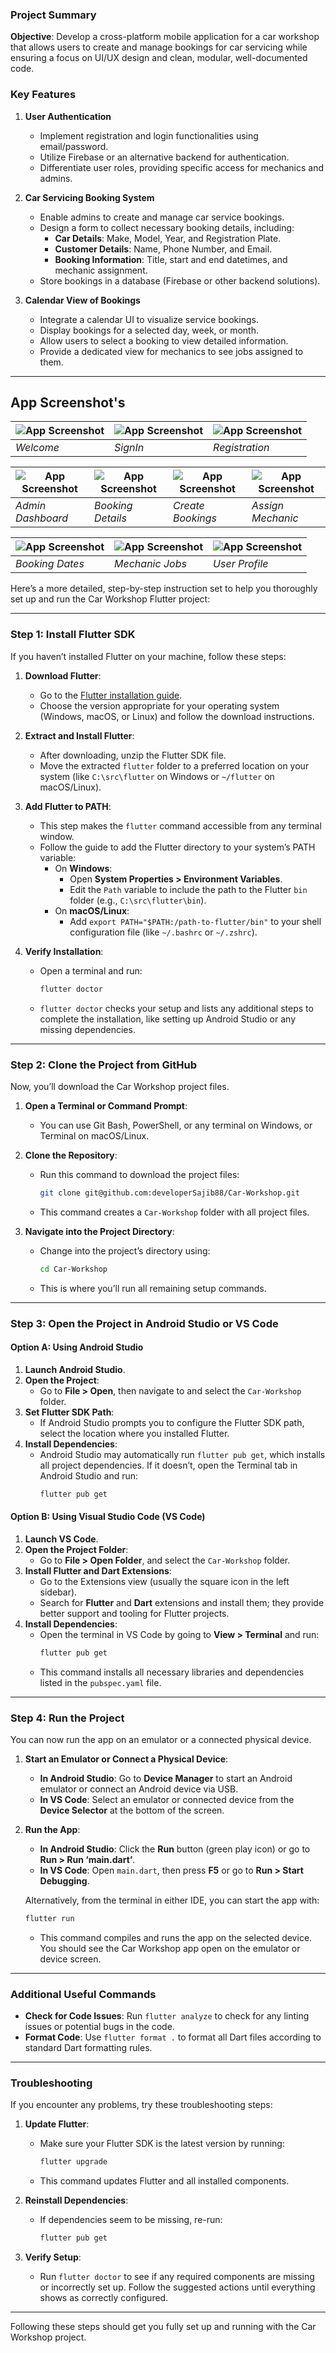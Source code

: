 
### Project Summary

**Objective**: Develop a cross-platform mobile application for a car workshop that allows users to create and manage bookings for car servicing while ensuring a focus on UI/UX design and clean, modular, well-documented code.

### Key Features

1. **User Authentication**
   - Implement registration and login functionalities using email/password.
   - Utilize Firebase or an alternative backend for authentication.
   - Differentiate user roles, providing specific access for mechanics and admins.

2. **Car Servicing Booking System**
   - Enable admins to create and manage car service bookings.
   - Design a form to collect necessary booking details, including:
     - **Car Details**: Make, Model, Year, and Registration Plate.
     - **Customer Details**: Name, Phone Number, and Email.
     - **Booking Information**: Title, start and end datetimes, and mechanic assignment.
   - Store bookings in a database (Firebase or other backend solutions).

3. **Calendar View of Bookings**
   - Integrate a calendar UI to visualize service bookings.
   - Display bookings for a selected day, week, or month.
   - Allow users to select a booking to view detailed information.
   - Provide a dedicated view for mechanics to see jobs assigned to them.

---

## App Screenshot's

![App Screenshot](https://github.com/developerSajib88/Project-Screenshots/blob/main/Car%20Workshop/screen_1.png) | ![App Screenshot](https://github.com/developerSajib88/Project-Screenshots/blob/main/Car%20Workshop/screen_2.png) | ![App Screenshot](https://github.com/developerSajib88/Project-Screenshots/blob/main/Car%20Workshop/screen_3.png)
--- | --- | ---
*Welcome* | *SignIn* | *Registration*

![App Screenshot](https://github.com/developerSajib88/Project-Screenshots/blob/main/Car%20Workshop/screen_4.png) | ![App Screenshot](https://github.com/developerSajib88/Project-Screenshots/blob/main/Car%20Workshop/screen_5.png) | ![App Screenshot](https://github.com/developerSajib88/Project-Screenshots/blob/main/Car%20Workshop/screen_6.png) | ![App Screenshot](https://github.com/developerSajib88/Project-Screenshots/blob/main/Car%20Workshop/screen_11.png)
--- | --- | --- | ---
*Admin Dashboard* | *Booking Details* | *Create Bookings* | *Assign Mechanic*


![App Screenshot](https://github.com/developerSajib88/Project-Screenshots/blob/main/Car%20Workshop/screen_7.png) | ![App Screenshot](https://github.com/developerSajib88/Project-Screenshots/blob/main/Car%20Workshop/screen_8.png) | ![App Screenshot](https://github.com/developerSajib88/Project-Screenshots/blob/main/Car%20Workshop/screen_9.png)
--- | --- | ---
*Booking Dates* | *Mechanic Jobs* | *User Profile*


Here’s a more detailed, step-by-step instruction set to help you thoroughly set up and run the Car Workshop Flutter project:

---

### Step 1: Install Flutter SDK
If you haven’t installed Flutter on your machine, follow these steps:

1. **Download Flutter**: 
   - Go to the [Flutter installation guide](https://docs.flutter.dev/get-started/install).
   - Choose the version appropriate for your operating system (Windows, macOS, or Linux) and follow the download instructions.
   
2. **Extract and Install Flutter**:
   - After downloading, unzip the Flutter SDK file. 
   - Move the extracted `flutter` folder to a preferred location on your system (like `C:\src\flutter` on Windows or `~/flutter` on macOS/Linux).

3. **Add Flutter to PATH**:
   - This step makes the `flutter` command accessible from any terminal window.
   - Follow the guide to add the Flutter directory to your system’s PATH variable:
      - On **Windows**: 
        - Open **System Properties > Environment Variables**.
        - Edit the `Path` variable to include the path to the Flutter `bin` folder (e.g., `C:\src\flutter\bin`).
      - On **macOS/Linux**:
        - Add `export PATH="$PATH:/path-to-flutter/bin"` to your shell configuration file (like `~/.bashrc` or `~/.zshrc`).

4. **Verify Installation**:
   - Open a terminal and run:
     ```bash
     flutter doctor
     ```
   - `flutter doctor` checks your setup and lists any additional steps to complete the installation, like setting up Android Studio or any missing dependencies.

---

### Step 2: Clone the Project from GitHub
Now, you’ll download the Car Workshop project files.

1. **Open a Terminal or Command Prompt**:
   - You can use Git Bash, PowerShell, or any terminal on Windows, or Terminal on macOS/Linux.

2. **Clone the Repository**:
   - Run this command to download the project files:
     ```bash
     git clone git@github.com:developerSajib88/Car-Workshop.git
     ```
   - This command creates a `Car-Workshop` folder with all project files.

3. **Navigate into the Project Directory**:
   - Change into the project’s directory using:
     ```bash
     cd Car-Workshop
     ```
   - This is where you’ll run all remaining setup commands.

---

### Step 3: Open the Project in Android Studio or VS Code

#### Option A: Using Android Studio
1. **Launch Android Studio**.
2. **Open the Project**:
   - Go to **File > Open**, then navigate to and select the `Car-Workshop` folder.
3. **Set Flutter SDK Path**:
   - If Android Studio prompts you to configure the Flutter SDK path, select the location where you installed Flutter.
4. **Install Dependencies**:
   - Android Studio may automatically run `flutter pub get`, which installs all project dependencies. If it doesn’t, open the Terminal tab in Android Studio and run:
     ```bash
     flutter pub get
     ```

#### Option B: Using Visual Studio Code (VS Code)
1. **Launch VS Code**.
2. **Open the Project Folder**:
   - Go to **File > Open Folder**, and select the `Car-Workshop` folder.
3. **Install Flutter and Dart Extensions**:
   - Go to the Extensions view (usually the square icon in the left sidebar).
   - Search for **Flutter** and **Dart** extensions and install them; they provide better support and tooling for Flutter projects.
4. **Install Dependencies**:
   - Open the terminal in VS Code by going to **View > Terminal** and run:
     ```bash
     flutter pub get
     ```
   - This command installs all necessary libraries and dependencies listed in the `pubspec.yaml` file.

---

### Step 4: Run the Project
You can now run the app on an emulator or a connected physical device.

1. **Start an Emulator or Connect a Physical Device**:
   - **In Android Studio**: Go to **Device Manager** to start an Android emulator or connect an Android device via USB.
   - **In VS Code**: Select an emulator or connected device from the **Device Selector** at the bottom of the screen.

2. **Run the App**:
   - **In Android Studio**: Click the **Run** button (green play icon) or go to **Run > Run ‘main.dart’**.
   - **In VS Code**: Open `main.dart`, then press **F5** or go to **Run > Start Debugging**.

   Alternatively, from the terminal in either IDE, you can start the app with:
   ```bash
   flutter run
   ```
   - This command compiles and runs the app on the selected device. You should see the Car Workshop app open on the emulator or device screen.

---

### Additional Useful Commands
- **Check for Code Issues**: Run `flutter analyze` to check for any linting issues or potential bugs in the code.
- **Format Code**: Use `flutter format .` to format all Dart files according to standard Dart formatting rules.

---

### Troubleshooting
If you encounter any problems, try these troubleshooting steps:

1. **Update Flutter**:
   - Make sure your Flutter SDK is the latest version by running:
     ```bash
     flutter upgrade
     ```
   - This command updates Flutter and all installed components.

2. **Reinstall Dependencies**:
   - If dependencies seem to be missing, re-run:
     ```bash
     flutter pub get
     ```

3. **Verify Setup**:
   - Run `flutter doctor` to see if any required components are missing or incorrectly set up. Follow the suggested actions until everything shows as correctly configured.

---

Following these steps should get you fully set up and running with the Car Workshop project.


